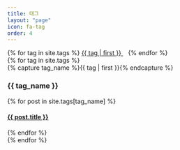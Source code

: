 ```yaml
---
title: 태그
layout: "page"
icon: fa-tag
order: 4
---
```


<div class="tag-cloud">
{% for tag in site.tags %}
  <span>
    <a href="#{{ tag | first | slugize }}">
      {{ tag | first }}
    </a> &nbsp;&nbsp;
  </span>
{% endfor %}
</div>

<div id="archives">
{% for tag in site.tags %}
  <div class="archive-group">
    {% capture tag_name %}{{ tag | first }}{% endcapture %}
    <h3 id="#{{ tag_name | slugize }}">{{ tag_name }}</h3>
    <a name="{{ tag_name | slugize }}"></a>
    {% for post in site.tags[tag_name] %}
    <div class="archive-item">
      <span class="icon {{ _post.icon }}">
        <h4><a href="{{ root_url }}{{ post.url }}">{{ post.title }}</a></h4>
      </span>
    </div>
    {% endfor %}
  </div>
{% endfor %}
</div>
